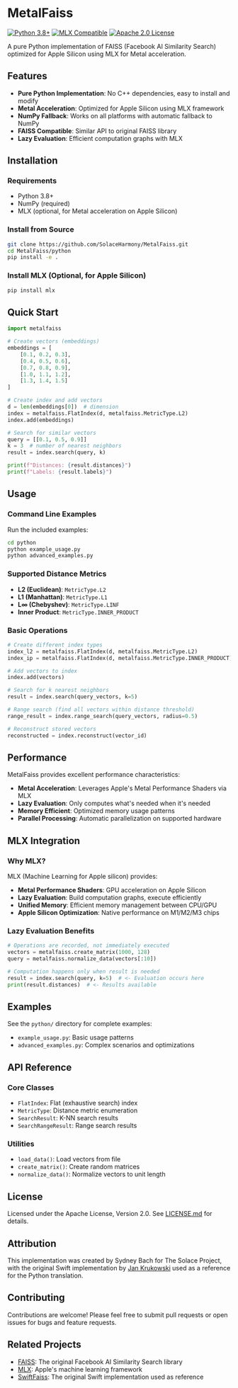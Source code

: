 # MetalFaiss

[![Python 3.8+](https://img.shields.io/badge/python-3.8+-blue.svg)](https://www.python.org/downloads/)
[![MLX Compatible](https://img.shields.io/badge/MLX-compatible-green.svg)](https://github.com/ml-explore/mlx)
[![Apache 2.0 License](https://img.shields.io/badge/license-Apache%202.0-blue.svg)](LICENSE.md)

A pure Python implementation of FAISS (Facebook AI Similarity Search) optimized for Apple Silicon using MLX for Metal acceleration.

## Features

- **Pure Python Implementation**: No C++ dependencies, easy to install and modify
- **Metal Acceleration**: Optimized for Apple Silicon using MLX framework
- **NumPy Fallback**: Works on all platforms with automatic fallback to NumPy
- **FAISS Compatible**: Similar API to original FAISS library
- **Lazy Evaluation**: Efficient computation graphs with MLX

## Installation

### Requirements

- Python 3.8+
- NumPy (required)
- MLX (optional, for Metal acceleration on Apple Silicon)

### Install from Source

```bash
git clone https://github.com/SolaceHarmony/MetalFaiss.git
cd MetalFaiss/python
pip install -e .
```

### Install MLX (Optional, for Apple Silicon)

```bash
pip install mlx
```

## Quick Start

```python
import metalfaiss

# Create vectors (embeddings)
embeddings = [
    [0.1, 0.2, 0.3],
    [0.4, 0.5, 0.6], 
    [0.7, 0.8, 0.9],
    [1.0, 1.1, 1.2],
    [1.3, 1.4, 1.5]
]

# Create index and add vectors
d = len(embeddings[0])  # dimension
index = metalfaiss.FlatIndex(d, metalfaiss.MetricType.L2)
index.add(embeddings)

# Search for similar vectors
query = [[0.1, 0.5, 0.9]]
k = 3  # number of nearest neighbors
result = index.search(query, k)

print(f"Distances: {result.distances}")
print(f"Labels: {result.labels}")
```

## Usage

### Command Line Examples

Run the included examples:

```bash
cd python
python example_usage.py
python advanced_examples.py
```

### Supported Distance Metrics

- **L2 (Euclidean)**: `MetricType.L2`
- **L1 (Manhattan)**: `MetricType.L1`
- **L∞ (Chebyshev)**: `MetricType.LINF`
- **Inner Product**: `MetricType.INNER_PRODUCT`

### Basic Operations

```python
# Create different index types
index_l2 = metalfaiss.FlatIndex(d, metalfaiss.MetricType.L2)
index_ip = metalfaiss.FlatIndex(d, metalfaiss.MetricType.INNER_PRODUCT)

# Add vectors to index
index.add(vectors)

# Search for k nearest neighbors
result = index.search(query_vectors, k=5)

# Range search (find all vectors within distance threshold)
range_result = index.range_search(query_vectors, radius=0.5)

# Reconstruct stored vectors
reconstructed = index.reconstruct(vector_id)
```

## Performance

MetalFaiss provides excellent performance characteristics:

- **Metal Acceleration**: Leverages Apple's Metal Performance Shaders via MLX
- **Lazy Evaluation**: Only computes what's needed when it's needed
- **Memory Efficient**: Optimized memory usage patterns
- **Parallel Processing**: Automatic parallelization on supported hardware

## MLX Integration

### Why MLX?

MLX (Machine Learning for Apple silicon) provides:
- **Metal Performance Shaders**: GPU acceleration on Apple Silicon
- **Lazy Evaluation**: Build computation graphs, execute efficiently
- **Unified Memory**: Efficient memory management between CPU/GPU
- **Apple Silicon Optimization**: Native performance on M1/M2/M3 chips

### Lazy Evaluation Benefits

```python
# Operations are recorded, not immediately executed
vectors = metalfaiss.create_matrix(1000, 128)
query = metalfaiss.normalize_data(vectors[:10])

# Computation happens only when result is needed
result = index.search(query, k=5)  # <- Evaluation occurs here
print(result.distances)  # <- Results available
```

## Examples

See the `python/` directory for complete examples:

- `example_usage.py`: Basic usage patterns
- `advanced_examples.py`: Complex scenarios and optimizations

## API Reference

### Core Classes

- `FlatIndex`: Flat (exhaustive search) index
- `MetricType`: Distance metric enumeration
- `SearchResult`: K-NN search results
- `SearchRangeResult`: Range search results

### Utilities

- `load_data()`: Load vectors from file
- `create_matrix()`: Create random matrices
- `normalize_data()`: Normalize vectors to unit length

## License

Licensed under the Apache License, Version 2.0. See [LICENSE.md](LICENSE.md) for details.

## Attribution

This implementation was created by Sydney Bach for The Solace Project, with the original Swift implementation by [Jan Krukowski](https://github.com/jkrukowski/SwiftFaiss) used as a reference for the Python translation.

## Contributing

Contributions are welcome! Please feel free to submit pull requests or open issues for bugs and feature requests.

## Related Projects

- [FAISS](https://github.com/facebookresearch/faiss): The original Facebook AI Similarity Search library
- [MLX](https://github.com/ml-explore/mlx): Apple's machine learning framework
- [SwiftFaiss](https://github.com/jkrukowski/SwiftFaiss): The original Swift implementation used as reference
